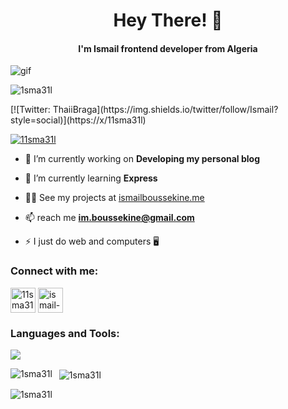 <h1 align="center">Hey There! 👋</h1>
<h4 align="center">I'm Ismail frontend developer from Algeria</h4>
<img src="https://media.tenor.com/GfSX-u7VGM4AAAAM/coding.gif" alt="gif"/>
<p align="left"> <img src="https://komarev.com/ghpvc/?username=1sma31l&label=Profile%20views&color=0e75b6&style=flat" alt="1sma31l" /> </p>
[![Twitter: ThaiiBraga](https://img.shields.io/twitter/follow/Ismail?style=social)](https://x/11sma31l)
<p align="left"> <a href="https://twitter.com/11sma31l" target="blank"><img src="https://img.shields.io/twitter/follow/11sma31l?logo=twitter&style=for-the-badge" alt="11sma31l" /></a> </p>

* 🔭 I’m currently working on **Developing my personal blog**

* 🌱 I’m currently learning **Express**

* 👨‍💻 See my projects at [ismailboussekine.me](ismailboussekine.me)

* 📫 reach me **im.boussekine@gmail.com**

* ⚡ I just do web and computers 🖥

<h3 align="left">Connect with me:</h3>
<p align="left">
<a href="https://x.com/11sma31l" target="blank"><img align="center" src="https://uxwing.com/wp-content/themes/uxwing/download/brands-and-social-media/x-social-media-logo-icon.svg" alt="11sma31l" height="40" width="40" /></a>
<a href="https://linkedin.com/in/ismail-boussekine" target="blank"><img align="center" src="https://skillicons.dev/icons?i=linkedin" alt="ismail-boussekine" height="40" width="40" /></a>
</p>

<h3 align="left">Languages and Tools:</h3>
<p align="left">
  <a href="https://skillicons.dev">
    <img src="https://skillicons.dev/icons?i=html,css,javascript,typescript,c,bash,python,bootstrap,tailwind,react,redux,nextjs,nodejs,express,git,github,linux,arch&perline=6" />
  </a>
</p>

<p><img align="left" src="https://github-readme-stats.vercel.app/api/top-langs?username=1sma31l&show_icons=true&locale=en&layout=compact" alt="1sma31l" /></p>

<p>&nbsp; <img align="center" src="https://github-readme-stats.vercel.app/api?username=1sma31l&show_icons=true&locale=en" alt="1sma31l" /></p>

<p><img align="center" src="https://github-readme-streak-stats.herokuapp.com/?user=1sma31l&" alt="1sma31l" /></p>
